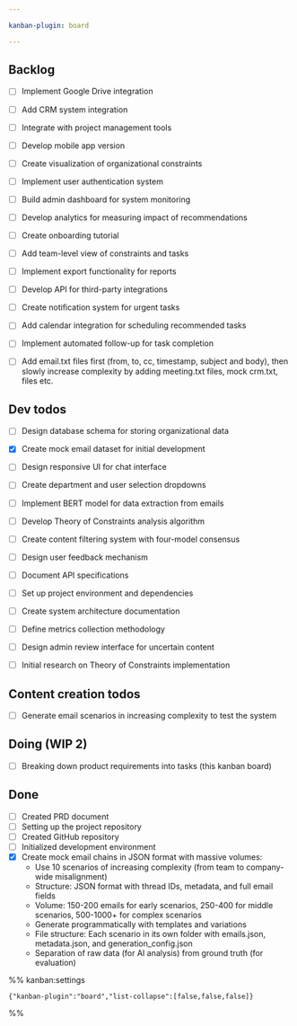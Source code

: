 ```yaml
---

kanban-plugin: board

---
```


## Backlog

- [ ] Implement Google Drive integration
- [ ] Add CRM system integration
- [ ] Integrate with project management tools
- [ ] Develop mobile app version
- [ ] Create visualization of organizational constraints
- [ ] Implement user authentication system
- [ ] Build admin dashboard for system monitoring
- [ ] Develop analytics for measuring impact of recommendations
- [ ] Create onboarding tutorial
- [ ] Add team-level view of constraints and tasks
- [ ] Implement export functionality for reports
- [ ] Develop API for third-party integrations
- [ ] Create notification system for urgent tasks
- [ ] Add calendar integration for scheduling recommended tasks
- [ ] Implement automated follow-up for task completion
- [ ] Add email.txt files first (from, to, cc, timestamp, subject and body), then slowly increase complexity by adding meeting.txt files, mock crm.txt, files etc.


## Dev todos

- [ ] Design database schema for storing organizational data
- [x] Create mock email dataset for initial development
- [ ] Design responsive UI for chat interface
- [ ] Create department and user selection dropdowns
- [ ] Implement BERT model for data extraction from emails
- [ ] Develop Theory of Constraints analysis algorithm
- [ ] Create content filtering system with four-model consensus
- [ ] Design user feedback mechanism
- [ ] Document API specifications
- [ ] Set up project environment and dependencies
- [ ] Create system architecture documentation
- [ ] Define metrics collection methodology
- [ ] Design admin review interface for uncertain content
- [ ] Initial research on Theory of Constraints implementation


## Content creation todos

- [ ] Generate email scenarios in increasing complexity to test the system


## Doing (WIP 2)

- [ ] Breaking down product requirements into tasks (this kanban board)


## Done

- [ ] Created PRD document
- [ ] Setting up the project repository
- [ ] Created GitHub repository
- [ ] Initialized development environment
- [x] Create mock email chains in JSON format with massive volumes:
	- Use 10 scenarios of increasing complexity (from team to company-wide misalignment)
	- Structure: JSON format with thread IDs, metadata, and full email fields
	- Volume: 150-200 emails for early scenarios, 250-400 for middle scenarios, 500-1000+ for complex scenarios
	- Generate programmatically with templates and variations
	- File structure: Each scenario in its own folder with emails.json, metadata.json, and generation_config.json
	- Separation of raw data (for AI analysis) from ground truth (for evaluation)




%% kanban:settings
```
{"kanban-plugin":"board","list-collapse":[false,false,false]}
```
%%